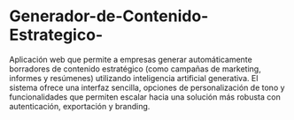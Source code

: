 # Generador-de-Contenido-Estrategico-
Aplicación web que permite a empresas generar automáticamente borradores de contenido estratégico (como campañas de marketing, informes y resúmenes) utilizando inteligencia artificial generativa. El sistema ofrece una interfaz sencilla, opciones de personalización de tono y funcionalidades que permiten escalar hacia una solución más robusta con autenticación, exportación y branding.

